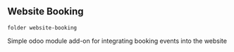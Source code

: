 Website Booking
---

    folder website-booking 

Simple odoo module add-on for integrating booking events into the website
